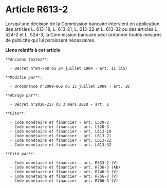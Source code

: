 # Article R613-2

Lorsqu'une décision de la Commission bancaire intervient en application des articles L. 613-18, L. 613-21, L. 613-22 et L.
613-32 ou des articles L. 524-2 et L. 524-3, la Commission bancaire peut ordonner toutes mesures de publicité qui lui
paraissent nécessaires.

**Liens relatifs à cet article**

	**Anciens textes**:

	  - Décret n°84-708 du 24 juillet 1984 - art. 11 (Ab)

	**Modifié par**:

	  - Ordonnance n°2009-866 du 15 juillet 2009 - art. 10

	**Abrogé par**:

	  - Décret n°2010-217 du 3 mars 2010 - art. 2

	**Cite**:

	  - Code monétaire et financier - art. L520-2
	  - Code monétaire et financier - art. L520-3
	  - Code monétaire et financier - art. L613-18
	  - Code monétaire et financier - art. L613-21
	  - Code monétaire et financier - art. L613-22
	  - Code monétaire et financier - art. L613-32

	**Cité par**:

	  - Code monétaire et financier - art. R533-2 (V)
	  - Code monétaire et financier - art. R736-3 (Ab)
	  - Code monétaire et financier - art. R746-3 (V)
	  - Code monétaire et financier - art. R756-3 (V)
	  - Code monétaire et financier - art. R766-3 (V)
